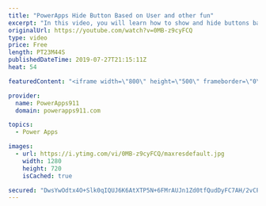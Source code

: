 ```yaml
---
title: "PowerApps Hide Button Based on User and other fun"
excerpt: "In this video, you will learn how to show and hide buttons based on the logged on user and other techniques to make your App more adaptive to the situation. We use LookUp, IsBlank, Not, User, Office 365 Groups, and more to pull this off.  For PowerApps training check out https://www.PowerApps911.com/training"
originalUrl: https://youtube.com/watch?v=0MB-z9cyFCQ
type: video
price: Free
length: PT23M44S
publishedDateTime: 2019-07-27T21:15:11Z
heat: 54

featuredContent: "<iframe width=\"800\" height=\"500\" frameborder=\"0\" src=\"https://www.youtube.com/embed/0MB-z9cyFCQ\" allow=\"accelerometer; autoplay; encrypted-media; gyroscope; picture-in-picture\" allowfullscreen></iframe>"

provider:
  name: PowerApps911
  domain: powerapps911.com

topics:
  - Power Apps

images:
  - url: https://i.ytimg.com/vi/0MB-z9cyFCQ/maxresdefault.jpg
    width: 1280
    height: 720
    isCached: true

secured: "DwsYwOdtx4O+Slk0qIQUJ6K6AtXTP5N+6FMrAUJn1Zd0tfQudDyFC7AH/2vCPMpeJXZ6GlSsVR/Ddl1B9wC0ZDrB2aSIDU5IYrQhtQh27xEwBxMd5BjG1R47BBFegZoIJyHlag/lPOg0S7IxgBJgRRr/bhzABmAQ0C39MS3QUMWqTPp1f0YiPfQ7AzTG5KCTztRvpmgIMo1TOHscABzdMu9q0wBwWCExcP//Zbcx0PEyYba39e7LygD9JvasO8CeS530CzGzlCTKv/fVRl+jrm6T6q2IuoqTgtCBDPJ8p4CByUDPaAXlHyV+Js+NvfqSrf6qYA7WUPGvrHricZvYimEOc4SK6A6JQ//pLdPJI4VGKiJKgB6uyyTu4fQ0OI3MEtpkxFu5IHXo+/xpUOsf5tCetvccAfcYEduiYOJyGYE=;zLsEWaMeixzsVAEeiVDfLQ=="
---
```


